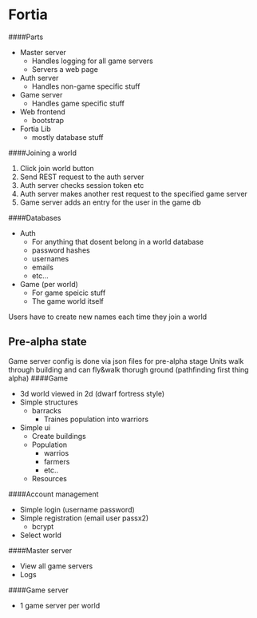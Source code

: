 # Fortia

####Parts

 - Master server
    + Handles logging for all game servers
    + Servers a web page
 - Auth server
    + Handles non-game specific stuff
 - Game server
    + Handles game specific stuff
 - Web frontend
    + bootstrap
 - Fortia Lib
    + mostly database stuff

####Joining a world

1. Click join world button
2. Send REST request to the auth server
3. Auth server checks session token etc
4. Auth server makes another rest request to the specified game server
5. Game server adds an entry for the user in the game db

####Databases

 - Auth
    + For anything that dosent belong in a world database
    + password hashes
    + usernames
    + emails
    + etc... 
 - Game (per world)
    + For game speicic stuff
    + The game world itself
        
Users have to create new names each time they join a world

## Pre-alpha state
Game server config is done via json files for pre-alpha stage
Units walk through building and can fly&walk thorugh ground
(pathfinding first thing alpha)
####Game
 - 3d world viewed in 2d (dwarf fortress style)
 - Simple structures
    + barracks
        * Traines population into warriors
 - Simple ui
    + Create buildings
    + Population
        * warrios
        * farmers
        * etc..
    + Resources
    
####Account management
 - Simple login (username password)
 - Simple registration (email user passx2)
    + bcrypt
 - Select world

####Master server
 - View all game servers
 - Logs

####Game server
 - 1 game server per world 

